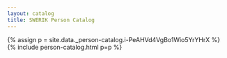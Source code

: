```yaml
---
layout: catalog
title: SWERIK Person Catalog
---
```

{% assign p = site.data._person-catalog.i-PeAHVd4VgBo1Wio5YrYHrX %}
{% include person-catalog.html p=p %}

